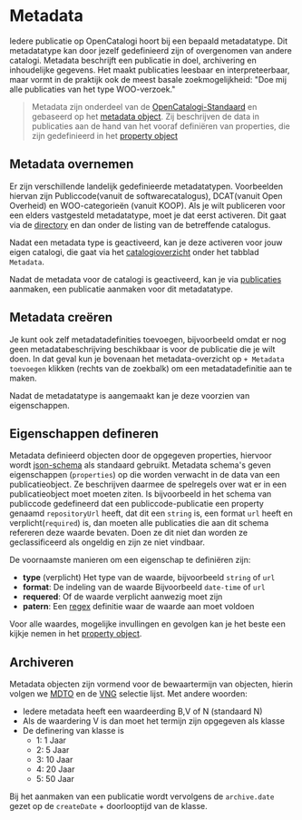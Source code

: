 # Metadata

Iedere publicatie op OpenCatalogi hoort bij een bepaald metadatatype. Dit metadatatype kan door jezelf gedefinieerd zijn of overgenomen van andere catalogi. Metadata beschrijft een publicatie in doel, archivering en inhoudelijke gegevens. Het maakt publicaties leesbaar en interpreteerbaar, maar vormt in de praktijk ook de meest basale zoekmogelijkheid: "Doe mij alle publicaties van het type WOO-verzoek."

> Metadata zijn onderdeel van de [OpenCatalogi-Standaard](https://github.com/OpenCatalogi/.github/blob/main/docs/Standaard.md) en gebaseerd op het [metadata object](https://conduction.stoplight.io/docs/open-catalogi/92e81a078982b-metadata). Zij beschrijven de data in publicaties aan de hand van het vooraf definiëren van properties, die zijn gedefinieerd in het [property object](https://conduction.stoplight.io/docs/open-catalogi/d0ci97hdxnctp-property)

## Metadata overnemen

Er zijn verschillende landelijk gedefinieerde metadatatypen. Voorbeelden hiervan zijn Publiccode(vanuit de softwarecatalogus), DCAT(vanuit Open Overheid) en WOO-categorieën (vanuit KOOP). Als je wilt publiceren voor een elders vastgesteld metadatatype, moet je dat eerst activeren. Dit gaat via de [directory](./directory.md) en dan onder de listing van de betreffende catalogus.

Nadat een metadata type is geactiveerd, kan je deze activeren voor jouw eigen catalogi, die gaat via het [catalogioverzicht](catalogi.md) onder het tabblad `Metadata`.

Nadat de metadata voor de catalogi is geactiveerd, kan je via [publicaties](../gebruikers/publicaties.md) aanmaken, een publicatie aanmaken voor dit metadatatype.

## Metadata creëren

Je kunt ook zelf metadatadefinities toevoegen, bijvoorbeeld omdat er nog geen metadatabeschrijving beschikbaar is voor de publicatie die je wilt doen. In dat geval kun je bovenaan het metadata-overzicht op `+ Metadata toevoegen` klikken (rechts van de zoekbalk) om een metadatadefinitie aan te maken.

Nadat de metadatatype is aangemaakt kan je deze voorzien van eigenschappen.

## Eigenschappen defineren

Metadata definieerd objecten door de opgegeven properties, hiervoor wordt [json-schema](https://json-schema.org/) als standaard gebruikt. Metadata schema's geven  eigenschappen (`properties`) op die worden verwacht in de data van een publicatieobject. Ze beschrijven daarmee de spelregels over wat er in een publicatieobject moet moeten ziten. Is bijvoorbeeld in het schema van publiccode gedefineerd dat een publiccode-publicatie een property genaamd `repositoryUrl` heeft, dat dit een `string` is, een format `url` heeft en verplicht(`required`) is, dan moeten alle publicaties die aan dit schema refereren deze waarde bevaten. Doen ze dit niet dan worden ze geclassificeerd als ongeldig en zijn ze niet vindbaar.

De voornaamste manieren om een eigenschap te definiëren zijn:

* **type** (verplicht) Het type van de waarde, bijvoorbeeld `string` of `url`
* **format**: De indeling van de waarde Bijvoorbeeld `date-time` of `url`
* **requered**: Of de waarde verplicht aanwezig moet zijn
* **patern**: Een [regex](https://en.wikipedia.org/wiki/Regular_expression) definitie waar de waarde aan moet voldoen

Voor alle waardes, mogelijke invullingen en gevolgen kan je het beste een kijkje nemen in het [property object](https://conduction.stoplight.io/docs/open-catalogi/d0ci97hdxnctp-property).

## Archiveren

Metadata objecten zijn vormend voor de bewaartermijn van objecten, hierin volgen we [MDTO](https://www.nationaalarchief.nl/archiveren/mdto/begrippenlijst-metagegevensschema#collapse-102681) en de [VNG](https://vng.nl/sites/default/files/2020-02/selectielijst_20200214.pdf) selectie lijst. Met andere woorden:

* Iedere metadata heeft een waardeerding B,V of N (standaard N)
* Als de waardering V is dan moet het termijn zijn opgegeven als klasse
* De definering van klasse is
  * 1: 1 Jaar
  * 2: 5 Jaar
  * 3: 10 Jaar
  * 4: 20 Jaar
  * 5: 50 Jaar

Bij het aanmaken van een publicatie wordt vervolgens de `archive.date` gezet op de `createDate` + doorlooptijd van de klasse.
